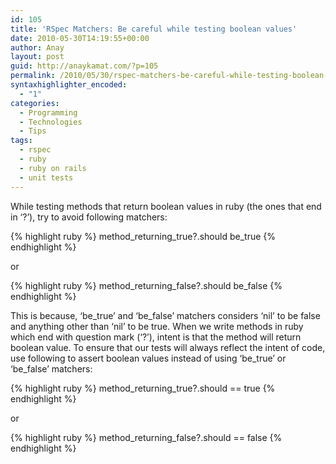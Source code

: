 ```yaml
---
id: 105
title: 'RSpec Matchers: Be careful while testing boolean values'
date: 2010-05-30T14:19:55+00:00
author: Anay
layout: post
guid: http://anaykamat.com/?p=105
permalink: /2010/05/30/rspec-matchers-be-careful-while-testing-boolean-values/
syntaxhighlighter_encoded:
  - "1"
categories:
  - Programming
  - Technologies
  - Tips
tags:
  - rspec
  - ruby
  - ruby on rails
  - unit tests
---
```

While testing methods that return boolean values in ruby (the ones that end in &#8216;?&#8217;), try to avoid following matchers:

{% highlight ruby %}
method_returning_true?.should be_true
{% endhighlight %}

or

{% highlight ruby %}
method_returning_false?.should be_false
{% endhighlight %}

This is because, &#8216;be\_true&#8217; and &#8216;be\_false&#8217; matchers considers &#8216;nil&#8217; to be false and anything other than &#8216;nil&#8217; to be true. When we write methods in ruby which end with question mark (&#8216;?&#8217;), intent is that the method will return boolean value. To ensure that our tests will always reflect the intent of code, use following to assert boolean values instead of using &#8216;be\_true&#8217; or &#8216;be\_false&#8217; matchers:

{% highlight ruby %}
method_returning_true?.should == true
{% endhighlight %}

or

{% highlight ruby %}
method_returning_false?.should == false
{% endhighlight %}
